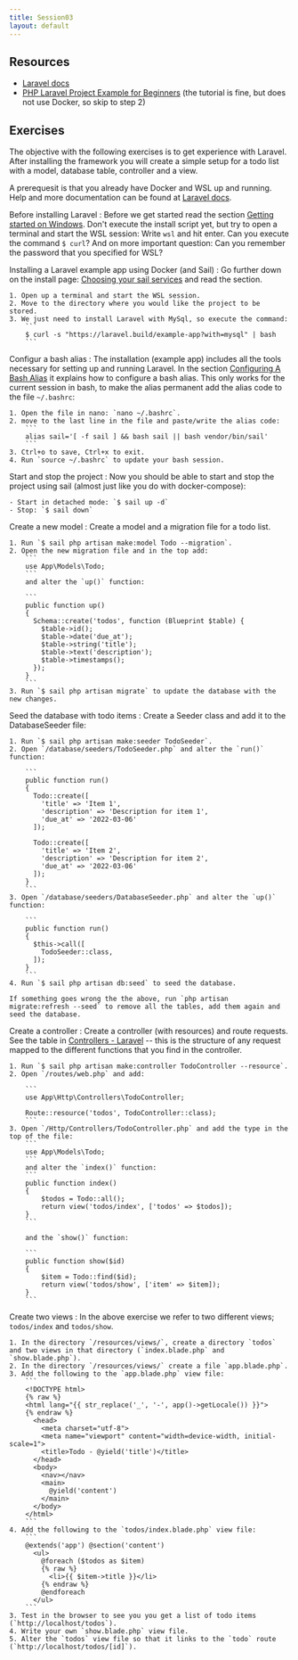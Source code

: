 ```yaml
---
title: Session03
layout: default
---
```


## Resources

- [Laravel docs](https://laravel.com/docs/9.x)
- [PHP Laravel Project Example for Beginners](https://phppot.com/php/php-laravel-project-example/) (the tutorial is fine, but does not use Docker, so skip to step 2)

## Exercises

The objective with the following exercises is to get experience with Laravel. After installing the framework you will create a simple setup for a todo list with a model, database table, controller and a view.

A prerequesit is that you already have Docker and WSL up and running. Help and more documentation can be found at [Laravel docs](https://laravel.com/docs/9.x).

Before installing Laravel
:   Before we get started read the section [Getting started on Windows](https://laravel.com/docs/9.x/installation#getting-started-on-windows). Don't execute the install script yet, but try to open a terminal and start the WSL session: Write `wsl` and hit enter. Can you execute the command `$ curl`? And on more important question: Can you remember the password that you specified for WSL?

Installing a Laravel example app using Docker (and Sail)
:   Go further down on the install page: [Choosing your sail services](https://laravel.com/docs/9.x/installation#choosing-your-sail-services) and read the section.

    1. Open up a terminal and start the WSL session.
    2. Move to the directory where you would like the project to be stored.
    3. We just need to install Laravel with MySql, so execute the command:
        ```
        $ curl -s "https://laravel.build/example-app?with=mysql" | bash
        ```

Configur a bash alias
:   The installation (example app) includes all the tools necessary for setting up and running Laravel. In the section [Configuring A Bash Alias](https://laravel.com/docs/9.x/sail#configuring-a-bash-alias) it explains how to configure a bash alias. This only works for the current session in bash, to make the alias permanent add the alias code to the file `~/.bashrc`:

    1. Open the file in nano: `nano ~/.bashrc`.
    2. move to the last line in the file and paste/write the alias code:
        ```
        alias sail='[ -f sail ] && bash sail || bash vendor/bin/sail'
        ```
    3. Ctrl+o to save, Ctrl+x to exit.
    4. Run `source ~/.bashrc` to update your bash session.

Start and stop the project
:   Now you should be able to start and stop the project using sail (almost just like you do with docker-compose):
    
    - Start in detached mode: `$ sail up -d`
    - Stop: `$ sail down`

Create a new model
:   Create a model and a migration file for a todo list.

    1. Run `$ sail php artisan make:model Todo --migration`.
    2. Open the new migration file and in the top add:
        ```
        use App\Models\Todo;
        ```
        and alter the `up()` function:

        ```
        public function up()
        {
          Schema::create('todos', function (Blueprint $table) {
            $table->id();
            $table->date('due_at');
            $table->string('title');
            $table->text('description');
            $table->timestamps();
          });
        }
        ```
    3. Run `$ sail php artisan migrate` to update the database with the new changes.

Seed the database with todo items
:   Create a Seeder class and add it to the DatabaseSeeder file:

    1. Run `$ sail php artisan make:seeder TodoSeeder`.
    2. Open `/database/seeders/TodoSeeder.php` and alter the `run()` function:

        ```
        public function run()
        {
          Todo::create([
            'title' => 'Item 1',
            'description' => 'Description for item 1',
            'due_at' => '2022-03-06'
          ]);

          Todo::create([
            'title' => 'Item 2',
            'description' => 'Description for item 2',
            'due_at' => '2022-03-06'
          ]);
        }
        ```
    3. Open `/database/seeders/DatabaseSeeder.php` and alter the `up()` function:

        ```
        public function run()
        {
          $this->call([
            TodoSeeder::class,
          ]);
        }
        ```
    4. Run `$ sail php artisan db:seed` to seed the database.

    If something goes wrong the the above, run `php artisan migrate:refresh --seed` to remove all the tables, add them again and seed the database.

Create a controller
:   Create a controller (with resources) and route requests. See the table in [Controllers - Laravel](https://laravel.com/docs/9.x/controllers#actions-handled-by-resource-controller) -- this is the structure of any request mapped to the different functions that you find in the controller.

    1. Run `$ sail php artisan make:controller TodoController --resource`.
    2. Open `/routes/web.php` and add:

        ```
        use App\Http\Controllers\TodoController;

        Route::resource('todos', TodoController::class);
        ```
    3. Open `/Http/Controllers/TodoController.php` and add the type in the top of the file:
        ```
        use App\Models\Todo;
        ```
        and alter the `index()` function:
        ```
        public function index()
        {
            $todos = Todo::all();
            return view('todos/index', ['todos' => $todos]);
        }
        ```

        and the `show()` function:

        ```
        public function show($id)
        {
            $item = Todo::find($id);
            return view('todos/show', ['item' => $item]);
        }
        ```        

Create two views
:   In the above exercise we refer to two different views; `todos/index` and `todos/show`.

    1. In the directory `/resources/views/`, create a directory `todos` and two views in that directory (`index.blade.php` and `show.blade.php`).
    2. In the directory `/resources/views/` create a file `app.blade.php`.
    3. Add the following to the `app.blade.php` view file:
        ```
        <!DOCTYPE html>
        {% raw %}
        <html lang="{{ str_replace('_', '-', app()->getLocale()) }}">
        {% endraw %}
          <head>
            <meta charset="utf-8">
            <meta name="viewport" content="width=device-width, initial-scale=1">
            <title>Todo - @yield('title')</title>
          </head>
          <body>
            <nav></nav>
            <main>
              @yield('content')
            </main>
          </body>
        </html>
        ```
    4. Add the following to the `todos/index.blade.php` view file:
        ```
        @extends('app') @section('content')
          <ul>
            @foreach ($todos as $item)
            {% raw %}
              <li>{{ $item->title }}</li>
            {% endraw %}  
            @endforeach
          </ul>
        ```
    3. Test in the browser to see you you get a list of todo items (`http://localhost/todos`).
    4. Write your own `show.blade.php` view file.
    5. Alter the `todos` view file so that it links to the `todo` route (`http://localhost/todos/[id]`).